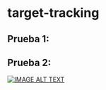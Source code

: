 # target-tracking

## Prueba 1:




## Prueba 2:

[![IMAGE ALT TEXT](https://img.youtube.com/vi/AZoS_HbZ6SA/100.jpg)](https://www.youtube.com/watch?v=AZoS_HbZ6SA)
